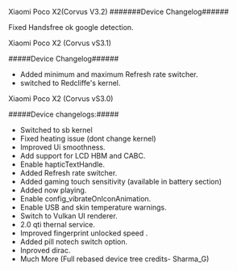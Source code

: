Xiaomi Poco X2(Corvus V3.2)
#######Device Changelog######

Fixed Handsfree ok google detection.


Xiaomi Poco X2 (Corvus vS3.1)
 
 #####Device Changelog######
 
- Added minimum and maximum Refresh rate switcher.
- switched to Redcliffe's kernel.


 
 

 
 Xiaomi Poco X2 (Corvus vS3.0)

#####Device changelogs:#####

- Switched to sb kernel
- Fixed heating issue (dont change kernel)
- Improved Ui smoothness.
- Add support for LCD HBM and CABC.
- Enable hapticTextHandle.
- Added Refresh rate switcher.
- Added gaming touch sensitivity (available in battery section)
- Added now playing.
- Enable config_vibrateOnIconAnimation.
- Enable USB and skin temperature warnings.
- Switch to Vulkan UI renderer.
- 2.0 qti thernal service.
- Improved fingerprint unlocked speed .
- Added pill notech switch option.
- Inproved dirac.
-  Much More (Full rebased device tree credits- Sharma_G)
